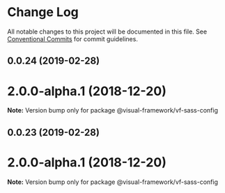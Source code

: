 # Change Log

All notable changes to this project will be documented in this file.
See [Conventional Commits](https://conventionalcommits.org) for commit guidelines.

## 0.0.24 (2019-02-28)



# 2.0.0-alpha.1 (2018-12-20)

**Note:** Version bump only for package @visual-framework/vf-sass-config





## 0.0.23 (2019-02-28)



# 2.0.0-alpha.1 (2018-12-20)

**Note:** Version bump only for package @visual-framework/vf-sass-config
